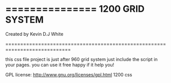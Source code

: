 ===============
1200  GRID SYSTEM
===============

Created by Kevin D.J White

============================================================================
 
this css file project is just after 960 grid system
just include the script in your pages. 
you can use it free
happy if it help you!


GPL license:
http://www.gnu.org/licenses/gpl.html
1200 css
